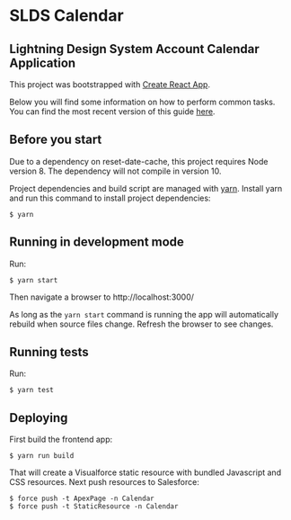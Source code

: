 # SLDS Calendar

## Lightning Design System Account Calendar Application

This project was bootstrapped with [Create React App](https://github.com/facebookincubator/create-react-app).

Below you will find some information on how to perform common tasks.<br>
You can find the most recent version of this guide [here](https://github.com/facebookincubator/create-react-app/blob/master/packages/react-scripts/template/README.md).

## Before you start

Due to a dependency on reset-date-cache, this project requires Node version 8.
The dependency will not compile in version 10.

Project dependencies and build script are managed with [yarn][]. Install yarn
and run this command to install project dependencies:

    $ yarn

[yarn]: https://yarnpkg.com/lang/en/docs/install/

## Running in development mode

Run:

    $ yarn start

Then navigate a browser to http://localhost:3000/

As long as the `yarn start` command is running the app will automatically
rebuild when source files change. Refresh the browser to see changes.

## Running tests

Run:

    $ yarn test


## Deploying

First build the frontend app:

    $ yarn run build

That will create a Visualforce static resource with bundled Javascript and CSS
resources. Next push resources to Salesforce:

    $ force push -t ApexPage -n Calendar
    $ force push -t StaticResource -n Calendar
